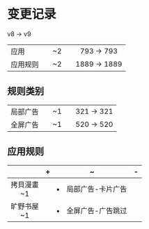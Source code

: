 # 变更记录

v8 -> v9

||||||
|-|:-:|:-:|:-:|:-:|
|应用||~2||793 -> 793|
|应用规则||~2||1889 -> 1889|

## 规则类别

||||||
|-|:-:|:-:|:-:|:-:|
|局部广告||~1||321 -> 321|
|全屏广告||~1||520 -> 520|

## 应用规则

||+|~|-|
|:-:|-|-|-|
|拷貝漫畫<br>~1||<li>局部广告-卡片广告||
|旷野书屋<br>~1||<li>全屏广告-广告跳过||
